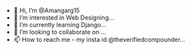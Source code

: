 - 👋 Hi, I’m @Amangarg15
- 👀 I’m interested in Web Designing...
- 🌱 I’m currently learning Django...
- 💞️ I’m looking to collaborate on ...
- 📫 How to reach me - my insta id @theverifiedcompounder...

<!---
Amangarg15/Amangarg15 is a ✨ special ✨ repository because its `README.md` (this file) appears on your GitHub profile.
You can click the Preview link to take a look at your changes.
--->
